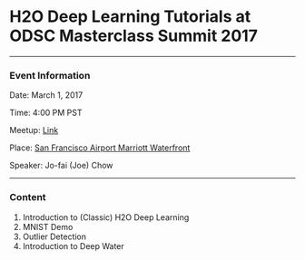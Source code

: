 # H2O Deep Learning Tutorials at ODSC Masterclass Summit 2017

---

### Event Information

Date: March 1, 2017

Time: 4:00 PM PST

Meetup:
[Link](https://odsc.com/masterclass/schedule)

Place:
[San Francisco Airport Marriott Waterfront](https://goo.gl/maps/RN6aCmz7K7G2) 


Speaker: Jo-fai (Joe) Chow

---

### Content

1. Introduction to (Classic) H2O Deep Learning
2. MNIST Demo
3. Outlier Detection
4. Introduction to Deep Water






